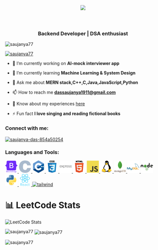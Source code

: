 <h1 align="center">
  <a href="https://git.io/typing-svg">
    <img src="https://readme-typing-svg.herokuapp.com/?lines=Hello,+There!+👋;This+is+Saujanya;Glad+you+are+here!&center=true&size=30">
  </a>
</h1>
<img src="https://www.animatedimages.org/data/media/562/animated-line-image-0111.gif" width="1000" height="2" />

<h3 align="center">Backend Developer | DSA enthusiast </h3>

<p align="left"> <img src="https://komarev.com/ghpvc/?username=saujanya77&label=Profile%20views&color=0e75b6&style=flat" alt="saujanya77" /> </p>

<p align="left"> <a href="https://github.com/ryo-ma/github-profile-trophy"><img src="https://github-profile-trophy.vercel.app/?username=saujanya77" alt="saujanya77" /></a> </p>

- 🔭 I’m currently working on **AI-mock interviewer app**

- 🌱 I’m currently learning **Machine Learning & System Design**

- 💬 Ask me about **MERN stack,C++,C,Java,JavaScript,Python**

- 📫 How to reach me **dassaujanya1911@gmail.com**

- 📄 Know about my experiences [here]([https://drive.google.com/file/d/1jqp0qHuqp5v-HWp0HQL_zVUvS60casZC/view?usp=drive_link](https://drive.google.com/file/d/1JYb7-Oatev9NcUXTHhE35CLCTWXzcJ-G/view?usp=sharing))

- ⚡ Fun fact **I love singing and reading fictional books**

<h3 align="left">Connect with me:</h3>
<p align="left">
<a href="https://linkedin.com/in/saujanya-das-854a50254" target="blank"><img align="center" src="https://raw.githubusercontent.com/rahuldkjain/github-profile-readme-generator/master/src/images/icons/Social/linked-in-alt.svg" alt="saujanya-das-854a50254" height="30" width="40" /></a>

</p>

<h3 align="left">Languages and Tools:</h3>
<p align="left"> <a href="https://getbootstrap.com" target="_blank" rel="noreferrer"> <img src="https://raw.githubusercontent.com/devicons/devicon/master/icons/bootstrap/bootstrap-plain-wordmark.svg" alt="bootstrap" width="40" height="40"/> </a> <a href="https://www.cprogramming.com/" target="_blank" rel="noreferrer"> <img src="https://raw.githubusercontent.com/devicons/devicon/master/icons/c/c-original.svg" alt="c" width="40" height="40"/> </a> <a href="https://www.w3schools.com/cpp/" target="_blank" rel="noreferrer"> <img src="https://raw.githubusercontent.com/devicons/devicon/master/icons/cplusplus/cplusplus-original.svg" alt="cplusplus" width="40" height="40"/> </a> <a href="https://www.w3schools.com/css/" target="_blank" rel="noreferrer"> <img src="https://raw.githubusercontent.com/devicons/devicon/master/icons/css3/css3-original-wordmark.svg" alt="css3" width="40" height="40"/> </a> <a href="https://expressjs.com" target="_blank" rel="noreferrer"> <img src="https://raw.githubusercontent.com/devicons/devicon/master/icons/express/express-original-wordmark.svg" alt="express" width="40" height="40"/> </a> <a href="https://www.w3.org/html/" target="_blank" rel="noreferrer"> <img src="https://raw.githubusercontent.com/devicons/devicon/master/icons/html5/html5-original-wordmark.svg" alt="html5" width="40" height="40"/> </a> <a href="https://developer.mozilla.org/en-US/docs/Web/JavaScript" target="_blank" rel="noreferrer"> <img src="https://raw.githubusercontent.com/devicons/devicon/master/icons/javascript/javascript-original.svg" alt="javascript" width="40" height="40"/> </a> <a href="https://www.linux.org/" target="_blank" rel="noreferrer"> <img src="https://raw.githubusercontent.com/devicons/devicon/master/icons/linux/linux-original.svg" alt="linux" width="40" height="40"/> </a> <a href="https://www.mongodb.com/" target="_blank" rel="noreferrer"> <img src="https://raw.githubusercontent.com/devicons/devicon/master/icons/mongodb/mongodb-original-wordmark.svg" alt="mongodb" width="40" height="40"/> </a> <a href="https://www.mysql.com/" target="_blank" rel="noreferrer"> <img src="https://raw.githubusercontent.com/devicons/devicon/master/icons/mysql/mysql-original-wordmark.svg" alt="mysql" width="40" height="40"/> </a> <a href="https://nodejs.org" target="_blank" rel="noreferrer"> <img src="https://raw.githubusercontent.com/devicons/devicon/master/icons/nodejs/nodejs-original-wordmark.svg" alt="nodejs" width="40" height="40"/> </a> <a href="https://www.python.org" target="_blank" rel="noreferrer"> <img src="https://raw.githubusercontent.com/devicons/devicon/master/icons/python/python-original.svg" alt="python" width="40" height="40"/> </a> <a href="https://reactjs.org/" target="_blank" rel="noreferrer"> <img src="https://raw.githubusercontent.com/devicons/devicon/master/icons/react/react-original-wordmark.svg" alt="react" width="40" height="40"/> </a> <a href="https://tailwindcss.com/" target="_blank" rel="noreferrer"> <img src="https://www.vectorlogo.zone/logos/tailwindcss/tailwindcss-icon.svg" alt="tailwind" width="40" height="40"/> </a> </p>

# 📊 LeetCode Stats

![LeetCode Stats](https://leetcard.jacoblin.cool/suji51?theme=unicorn&font=Josefin%20Slab&ext=heatmap)
<br>



<p><img align="left" src="https://github-readme-stats.vercel.app/api/top-langs?username=saujanya77&show_icons=true&locale=en&layout=compact" alt="saujanya77" /></p>

<p>&nbsp;<img align="center" src="https://github-readme-stats.vercel.app/api?username=saujanya77&show_icons=true&locale=en" alt="saujanya77" /></p>

<p><img align="center" src="https://github-readme-streak-stats.herokuapp.com/?user=saujanya77&" alt="saujanya77" /></p> 
